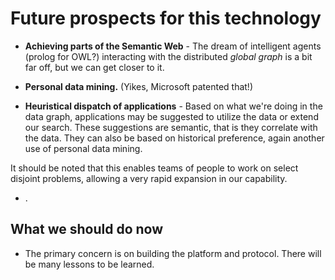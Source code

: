 Future prospects for this technology
====================================

* **Achieving parts of the Semantic Web** - The dream of intelligent agents (prolog for OWL?) interacting with the distributed _global graph_ is a bit far off, but we can get closer to it.

* **Personal data mining.** (Yikes, Microsoft patented that!)

* **Heuristical dispatch of applications** - Based on what we're doing in the data graph, applications may be suggested to utilize the data or extend our search. These suggestions are semantic, that is they correlate with the data. They can also be based on historical preference, again another use of personal data mining. 

 It should be noted that this enables teams of people to work on select disjoint problems, allowing a very rapid expansion in our capability.


* .

What we should do now
---------------------

* The primary concern is on building the platform and protocol. There will be many lessons to be learned. 
